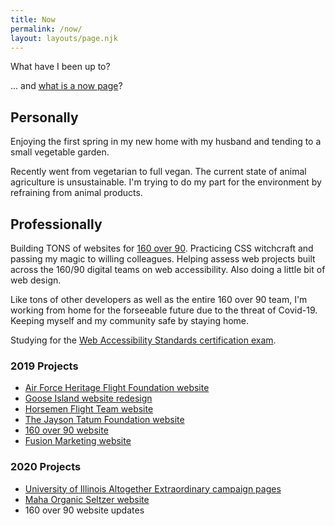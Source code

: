 ```yaml
---
title: Now
permalink: /now/
layout: layouts/page.njk
---
```

What have I been up to?

... and [what is a now page](https://nownownow.com/about)?

## Personally

Enjoying the first spring in my new home with my husband and tending to a small vegetable garden.

Recently went from vegetarian to full vegan. The current state of animal agriculture is unsustainable. I'm trying to do my part for the environment by refraining from animal products.

## Professionally

Building TONS of websites for [160 over 90](https://160over90.com). Practicing CSS witchcraft and passing my magic to willing colleagues. Helping assess web projects built across the 160/90 digital teams on web accessibility. Also doing a little bit of web design.

Like tons of other developers as well as the entire 160 over 90 team, I'm working from home for the forseeable future due to the threat of Covid-19. Keeping myself and my community safe by staying home.

Studying for the [Web Accessibility Standards certification exam](https://www.accessibilityassociation.org/wascertification).

### 2019 Projects

* [Air Force Heritage Flight Foundation website](https://www.airforceheritageflight.org/)
* [Goose Island website redesign](https://www.gooseisland.com)
* [Horsemen Flight Team website](http://horsemenflight.com/)
* [The Jayson Tatum Foundation website](https://www.thejaysontatumfoundation.org/)
* [160 over 90 website](https://160over90.com)
* [Fusion Marketing website](https://www.thisisfusion.com/)

### 2020 Projects

* [University of Illinois Altogether Extraordinary campaign pages](https://www.uillinois.edu/extraordinary)
* [Maha Organic Seltzer website](https://www.drinkmaha.com)
* 160 over 90 website updates